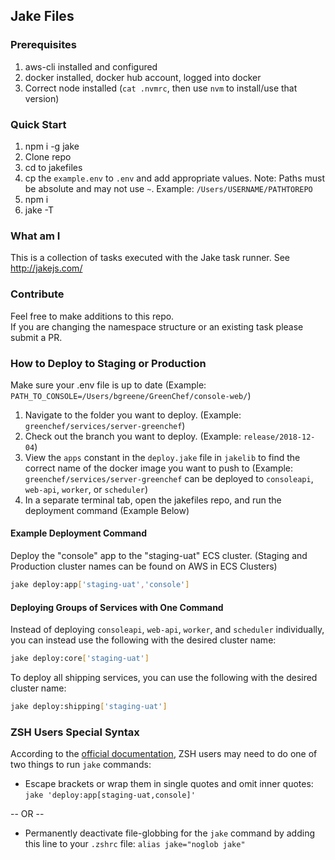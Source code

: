 ## Jake Files

### Prerequisites
1. aws-cli installed and configured
2. docker installed, docker hub account, logged into docker
3. Correct node installed (`cat .nvmrc`, then use `nvm` to install/use that version)

### Quick Start
1. npm i -g jake 
1. Clone repo
1. cd to jakefiles
1. cp the `example.env` to `.env` and add appropriate values. Note: Paths must be absolute and
may not use `~`. Example: `/Users/USERNAME/PATHTOREPO`
1. npm i
1. jake -T

### What am I
This is a collection of tasks executed with the Jake task runner. See http://jakejs.com/

### Contribute
Feel free to make additions to this repo.  
If you are changing the namespace structure or an existing task please submit a PR.

### How to Deploy to Staging or Production
Make sure your .env file is up to date 
(Example: `PATH_TO_CONSOLE=/Users/bgreene/GreenChef/console-web/`)

1. Navigate to the folder you want to deploy. (Example: `greenchef/services/server-greenchef`)
2. Check out the branch you want to deploy. (Example: `release/2018-12-04`)
3. View the `apps` constant in the `deploy.jake` file in `jakelib` to find the correct name of the docker image you want to push to
(Example: `greenchef/services/server-greenchef` can be deployed to `consoleapi`, `web-api`, `worker`, or `scheduler`)
4. In a separate terminal tab, open the jakefiles repo, and run the deployment command (Example Below)

#### Example Deployment Command
Deploy the "console" app to the "staging-uat" ECS cluster.
(Staging and Production cluster names can be found on AWS in ECS Clusters)
```bash
jake deploy:app['staging-uat','console']
```

#### Deploying Groups of Services with One Command
Instead of deploying `consoleapi`, `web-api`, `worker`, and `scheduler` individually, you can instead use the following
with the desired cluster name:
```bash
jake deploy:core['staging-uat']
```

To deploy all shipping services, you can use the following with the desired cluster name:
```bash
jake deploy:shipping['staging-uat']
```

### ZSH Users Special Syntax
According to the [official documentation](http://jakejs.com/docs), ZSH users may need to do one of two things to run `jake` commands:
- Escape brackets or wrap them in single quotes and omit inner quotes: `jake 'deploy:app[staging-uat,console]'`

-- OR --

- Permanently deactivate file-globbing for the `jake` command by adding this line to your `.zshrc` file: `alias jake="noglob jake"`
